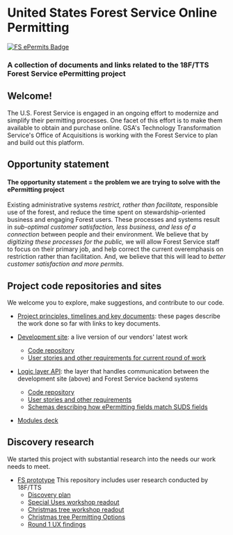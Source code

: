 # United States Forest Service Online Permitting


[![FS ePermits Badge](https://img.shields.io/badge/-ePermit-006227.svg?colorA=FFC526&logo=data%3Aimage%2Fpng%3Bbase64%2CiVBORw0KGgoAAAANSUhEUgAAAA4AAAAOCAMAAAAolt3jAAACFlBMVEUAAAD%2F%2FyXsvSW8qiXLsCXjuSXyvyX7wiX2wSXqvCXUsyXBrCXvviX%2F%2FyX8yCWUmyVliSV%2FkyV7kSWIlyV0jiWZnSX9yCXNsSXRsiXWtCVWgyVYhCXZtiX%2FyCV8kiV%2BkiX%2FyiX%2FzCWIliWElSX%2FzSX2wiVniSV3kCX2wiXUtCU5eCVujCXWtCW%2FqyXDrSWtpCWwpSWmoiWypiXeuCWJlyWPmSXiuiX%2F1CXsvSXFriW4qSWrpCWElCVdhiWSmiW3qCXCrSXQsiXyvyX%2F1CX%2F%2FyP%2F5yX%2F0iX%2FxCXrvCX%2FxiX%2F0iX%2F5yUcbCU6eCVAeiUfbiVEfCVEfCVZhCVEfCUzdSUtcyVAeyVNfyVZhCVGfSVEfCUqciUSaSUIZCUYayWPmSUUaiUCYiUVaiU1diVjiCUjcCVNfyVFfCXnuyU%2FeiUqciVliSVPgCWQmSUlcCVQgSV7kSX%2FxiWHliVPgCWPmSUtcyWLlyUibyVXgyWzpyX%2FxyXJryUXayVahCWIliWOmCU4eCV2jyXBrCXcuCXMsSVbhSUYaiV1jyU4eCVOgCVujCU6eCUudCWAkyUlcCVEfCVehiVYhCU%2FeiVvjSUSaSUAYiUAYiU1diWAlCUxdSUAYSUBYiUTaSVvjSVqiyVGfSUcbCUQaCUPaCUNZyULZiURaSUYayU6eCVehiVehiV1jyVmiSVOgCVRgSVSgSV2jyVxjSVvjSVMulUvAAAATHRSTlMAAGrao3NYUFdvndVtADfb%2Ffn2%2BP3cOMHAl%2F39lT7v7jsx6eozTPT2UoT%2B%2F4%2FGz%2FL46ut68%2FJ4B1Kau9Pu%2F%2BzQt5NMBgAKGUikQxYIJokgEwAAAFtJREFUCNdjZGBEBiwMvIy2jIcZGRkZrRiPMTIyiFsiJPcxMkgyOsJ4OxhZGFgYOeE6SeMyMuhGI0yew8LAxI3gMqFxGRmMGUthvBZGRgZzFEczMDC4QJlbGRgA3KAIv74V5FUAAAAASUVORK5CYII%3D)](README.md)

### A collection of documents and links related to the 18F/TTS Forest Service ePermitting project

## Welcome!

The U.S. Forest Service is engaged in an ongoing effort to modernize and simplify their permitting processes. One facet of this effort is to make them available to obtain and purchase online. GSA's Technology Transformation Service's Office of Acquisitions is working with the Forest Service to plan and build out this platform.

## Opportunity statement

#### The opportunity statement = the problem we are trying to solve with the ePermitting project

Existing administrative systems *restrict, rather than facilitate,* responsible use of the forest, and reduce the time spent on stewardship-oriented business and engaging Forest users. These processes and systems result in *sub-optimal customer satisfaction, less business, and less of a connection* between people and their environment. We believe that by *digitizing these processes for the public,* we will allow Forest Service staff to focus on their primary job, and help correct the current overemphasis on restriction rather than facilitation. And, we believe that this will lead to *better customer satisfaction and more permits.*

## Project code repositories and sites

We welcome you to explore, make suggestions, and contribute to our code.

 - [Project principles, timelines and key documents](https://github.com/18F/fs-online-permitting/wiki): these pages describe the work done so far with links to key documents.

- [Development site](https://forest-service-intake.app.cloud.gov/): a live version of our vendors' latest work

    - [Code repository](https://github.com/18F/fs-intake-module) 
    - [User stories and other requirements for current round of work](https://github.com/18F/bpa-fs-epermit-intake) 

- [Logic layer API](https://fs-middlelayer-api.app.cloud.gov/): the layer that handles communication between the development site (above) and Forest Service backend systems
    - [Code repository](https://github.com/18F/fs-middlelayer-api) 
    - [User stories and other requirements](https://github.com/18F/bpa-fs-epermit-api) 
    - [Schemas describing how ePermitting fields match SUDS fields](https://github.com/18F/fs-permit-api-schemas)
    
- [Modules deck](https://github.com/18F/fs-online-permitting/blob/rrefoy-patch-1/docs/modules.pdf)     

## Discovery research

We started this project with substantial research into the needs our work needs to meet.

- [FS prototype](https://github.com/18F/forest-service-prototype) This repository includes user research conducted by 18F/TTS
    - [Discovery plan](https://github.com/18F/forest-service-prototype/blob/develop/docs/discovery-plan.pdf)
    - [Special Uses workshop readout](https://github.com/18F/forest-service-prototype/blob/develop/docs/special-uses-read-out.pdf)
    - [Christmas tree workshop readout](https://github.com/18F/forest-service-prototype/blob/develop/docs/christmas-tree-read-out.pdf)
    -  [Christmas tree Permitting Options](https://github.com/18F/fs-online-permitting/blob/xmas-tree-discovery/docs/christmas-tree-permitting-options.pdf)
    - [Round 1 UX findings](https://github.com/18F/forest-service-prototype/blob/develop/docs/round1-findings-reccomendations.pdf)
